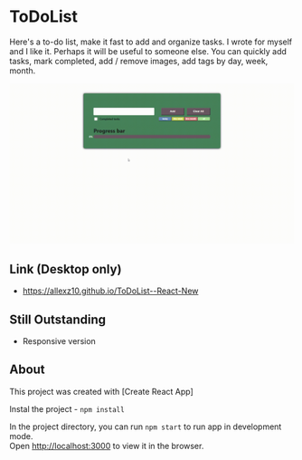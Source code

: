 # ToDoList

 Here's a to-do list, make it fast to add and organize tasks.
 I wrote for myself and I like it. Perhaps it will be useful to someone else.
 You can quickly add tasks, mark completed, add / remove images, add tags by day, week, month.

![Header](https://github.com/allexz10/allexz10/blob/main/assets/React-App-Google-Chrome-2021-12-28-13-39-03_1.gif)

## Link (Desktop only)

- https://allexz10.github.io/ToDoList--React-New

## Still Outstanding

- Responsive version

## About

This project was created with [Create React App]

Instal the project - `npm install`

In the project directory, you can run `npm start` to run app in development mode.<br>
Open [http://localhost:3000](http://localhost:3000) to view it in the browser.

